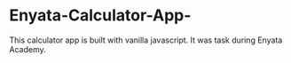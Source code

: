 # Enyata-Calculator-App-
This calculator app is built with vanilla javascript. It was task during Enyata Academy. 
